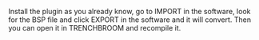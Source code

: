 Install the plugin as you already know, go to IMPORT in the software, look for the BSP file and click EXPORT in the software and it will convert. Then you can open it in TRENCHBROOM and recompile it.
